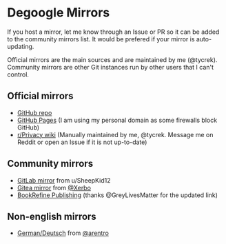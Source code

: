 # Degoogle Mirrors

If you host a mirror, let me know through an Issue or PR so it can be added to the community mirrors list. It would be prefered if your mirror is auto-updating.

Official mirrors are the main sources and are maintained by me (@tycrek). Community mirrors are other Git instances run by other users that I can't control.

## Official mirrors

- [GitHub repo](https://github.com/tycrek/degoogle)
- [GitHub Pages](https://degoogle.jmoore.dev) (I am using my personal domain as some firewalls block GitHub)
- [r/Privacy wiki](https://old.reddit.com/r/privacy/wiki/de-google) (Manually maintained by me, @tycrek. Message me on Reddit or open an Issue if it is not up-to-date)

## Community mirrors

- [GitLab mirror](https://gitlab.com/SheepKid12/degoogle) from u/SheepKid12
- [Gitea mirror](https://git.xerbo.net/Xerbo/degoogle) from [@Xerbo](https://github.com/Xerbo)
- [BookRefine Publishing](https://bookrefine.com/degoogle/) (thanks @GreyLivesMatter for the updated link)

## Non-english mirrors

- [German/Deutsch](https://github.com/arentro/degoogle_german) from [@arentro](https://github.com/arentro)
